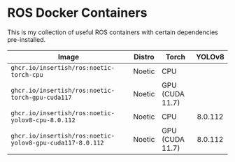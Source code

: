 # ROS Docker Containers

This is my collection of useful ROS containers with certain dependencies pre-installed.

| Image                                                     | Distro | Torch           | YOLOv8  |
| --------------------------------------------------------- | ------ | --------------- | :-----: |
| `ghcr.io/insertish/ros:noetic-torch-cpu`                  | Noetic | CPU             |         |
| `ghcr.io/insertish/ros:noetic-torch-gpu-cuda117`          | Noetic | GPU (CUDA 11.7) |         |
| `ghcr.io/insertish/ros:noetic-yolov8-cpu-8.0.112`         | Noetic | CPU             | 8.0.112 |
| `ghcr.io/insertish/ros:noetic-yolov8-gpu-cuda117-8.0.112` | Noetic | GPU (CUDA 11.7) | 8.0.112 |

